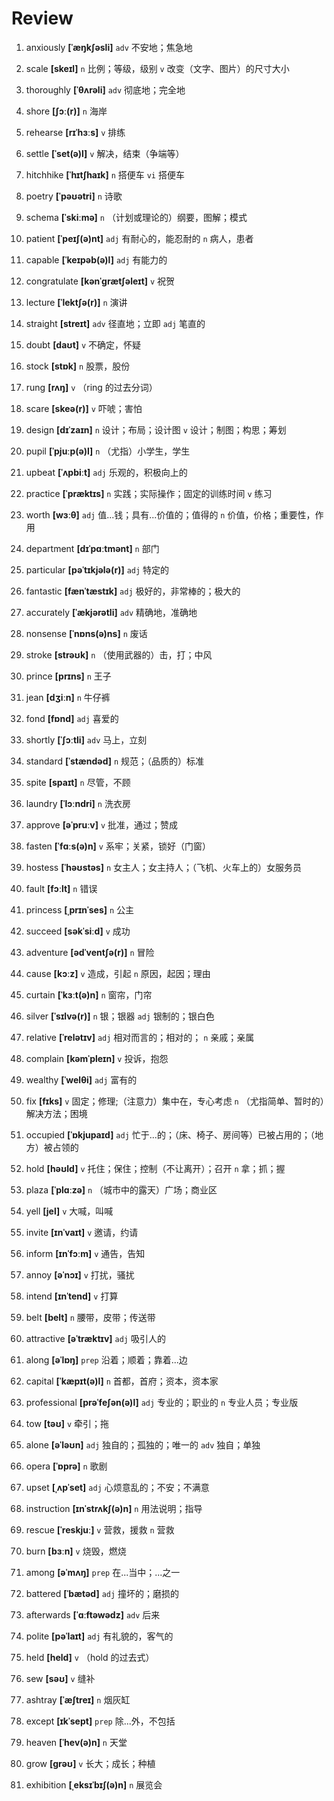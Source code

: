 # Review
1. anxiously **[ˈæŋkʃəsli]** `adv` 不安地；焦急地

2. scale **[skeɪl]** `n` 比例；等级，级别 `v` 改变（文字、图片）的尺寸大小

3. thoroughly **[ˈθʌrəli]** `adv` 彻底地；完全地

4. shore **[ʃɔː(r)]** `n` 海岸

5. rehearse **[rɪˈhɜːs]** `v` 排练

6. settle **[ˈset(ə)l]** `v` 解决，结束（争端等）

7. hitchhike **[ˈhɪtʃhaɪk]** `n` 搭便车 `vi` 搭便车

8. poetry **[ˈpəʊətri]** `n` 诗歌

9. schema **[ˈskiːmə]** `n` （计划或理论的）纲要，图解；模式

10. patient **[ˈpeɪʃ(ə)nt]** `adj` 有耐心的，能忍耐的 `n` 病人，患者

11. capable **[ˈkeɪpəb(ə)l]** `adj` 有能力的

12. congratulate **[kənˈɡrætʃəleɪt]** `v` 祝贺

13. lecture **[ˈlektʃə(r)]** `n` 演讲

14. straight **[streɪt]** `adv` 径直地；立即 `adj` 笔直的

15. doubt **[daʊt]** `v` 不确定，怀疑

16. stock **[stɒk]** `n` 股票，股份

17. rung **[rʌŋ]** `v` （ring 的过去分词）

18. scare **[skeə(r)]** `v` 吓唬；害怕

19. design **[dɪˈzaɪn]** `n` 设计；布局；设计图 `v` 设计；制图；构思；筹划

20. pupil **[ˈpjuːp(ə)l]** `n` （尤指）小学生，学生

21. upbeat **[ˈʌpbiːt]** `adj` 乐观的，积极向上的

22. practice **[ˈpræktɪs]** `n` 实践；实际操作；固定的训练时间 `v` 练习

23. worth **[wɜːθ]** `adj` 值...钱；具有...价值的；值得的 `n` 价值，价格；重要性，作用

24. department **[dɪˈpɑːtmənt]** `n` 部门

25. particular **[pəˈtɪkjələ(r)]** `adj` 特定的

26. fantastic **[fænˈtæstɪk]** `adj` 极好的，非常棒的；极大的

27. accurately **[ˈækjərətli]** `adv` 精确地，准确地

28. nonsense **[ˈnɒns(ə)ns]** `n` 废话

29. stroke **[strəʊk]** `n` （使用武器的）击，打；中风

30. prince **[prɪns]** `n` 王子

31. jean **[dʒiːn]** `n` 牛仔裤

32. fond **[fɒnd]** `adj` 喜爱的

33. shortly **[ˈʃɔːtli]** `adv` 马上，立刻

34. standard **[ˈstændəd]** `n` 规范；（品质的）标准

35. spite **[spaɪt]** `n` 尽管，不顾

36. laundry **[ˈlɔːndri]** `n` 洗衣房

37. approve **[əˈpruːv]** `v` 批准，通过；赞成

38. fasten **[ˈfɑːs(ə)n]** `v` 系牢；关紧，锁好（门窗）

39. hostess **[ˈhəʊstəs]** `n` 女主人；女主持人；（飞机、火车上的）女服务员

40. fault **[fɔːlt]** `n` 错误

41. princess **[ˌprɪnˈses]** `n` 公主

42. succeed **[səkˈsiːd]** `v` 成功

43. adventure **[ədˈventʃə(r)]** `n` 冒险

44. cause **[kɔːz]** `v` 造成，引起 `n` 原因，起因；理由

45. curtain **[ˈkɜːt(ə)n]** `n` 窗帘，门帘

46. silver **[ˈsɪlvə(r)]** `n` 银；银器 `adj` 银制的；银白色

47. relative **[ˈrelətɪv]** `adj` 相对而言的；相对的； `n` 亲戚；亲属

48. complain **[kəmˈpleɪn]** `v` 投诉，抱怨

49. wealthy **[ˈwelθi]** `adj` 富有的

50. fix **[fɪks]** `v` 固定；修理;（注意力）集中在，专心考虑 `n` （尤指简单、暂时的）解决方法；困境

51. occupied **[ˈɒkjupaɪd]** `adj` 忙于...的；（床、椅子、房间等）已被占用的；（地方）被占领的

52. hold **[həʊld]** `v` 托住；保住；控制（不让离开）；召开 `n` 拿；抓；握

53. plaza **[ˈplɑːzə]** `n` （城市中的露天）广场；商业区

54. yell **[jel]** `v` 大喊，叫喊

55. invite **[ɪnˈvaɪt]** `v` 邀请，约请

56. inform **[ɪnˈfɔːm]** `v` 通告，告知

57. annoy **[əˈnɔɪ]** `v` 打扰，骚扰

58. intend **[ɪnˈtend]** `v` 打算

59. belt **[belt]** `n` 腰带，皮带；传送带

60. attractive **[əˈtræktɪv]** `adj` 吸引人的

61. along **[əˈlɒŋ]** `prep` 沿着；顺着；靠着...边

62. capital **[ˈkæpɪt(ə)l]** `n` 首都，首府；资本，资本家

63. professional **[prəˈfeʃən(ə)l]** `adj` 专业的；职业的 `n` 专业人员；专业版

64. tow **[təʊ]** `v` 牵引；拖

65. alone **[əˈləʊn]** `adj` 独自的；孤独的；唯一的 `adv` 独自；单独

66. opera **[ˈɒprə]** `n` 歌剧

67. upset **[ˌʌpˈset]** `adj` 心烦意乱的；不安；不满意

68. instruction **[ɪnˈstrʌkʃ(ə)n]** `n` 用法说明；指导

69. rescue **[ˈreskjuː]** `v` 营救，援救 `n` 营救

70. burn **[bɜːn]** `v` 烧毁，燃烧

71. among **[əˈmʌŋ]** `prep` 在...当中；...之一

72. battered **[ˈbætəd]** `adj` 撞坏的；磨损的

73. afterwards **[ˈɑːftəwədz]** `adv` 后来

74. polite **[pəˈlaɪt]** `adj` 有礼貌的，客气的

75. held **[held]** `v` （hold 的过去式）

76. sew **[səʊ]** `v` 缝补

77. ashtray **[ˈæʃtreɪ]** `n` 烟灰缸

78. except **[ɪkˈsept]** `prep` 除...外，不包括

79. heaven **[ˈhev(ə)n]** `n` 天堂

80. grow **[ɡrəʊ]** `v` 长大；成长；种植

81. exhibition **[ˌeksɪˈbɪʃ(ə)n]** `n` 展览会

